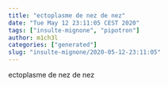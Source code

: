 ```yaml
---
title: "ectoplasme de nez de nez"
date: "Tue May 12 23:11:05 CEST 2020"
tags: ["insulte-mignone", "pipotron"]
author: m1ch3l
categories: ["generated"]
slug: "insulte-mignone/2020-05-12-23:11:05"
---
```


ectoplasme de nez de nez
